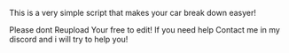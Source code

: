 This is a very simple script that makes your car break down easyer!

Please dont Reupload
Your free to edit!
If you need help Contact me in my discord and i will try to help you!
